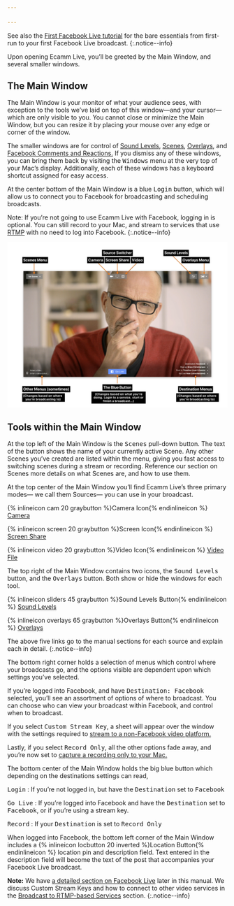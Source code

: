```yaml
---

---
```


<!-- ## Your First Time Around with Ecamm Live -->

See also the [First Facebook Live tutorial](/ecamm-live-first-facebook-live/001-first-facebook-live-intro) for the bare essentials from first-run to your first Facebook Live broadcast.
{:.notice--info}

Upon opening Ecamm Live, you’ll be greeted by the Main Window, and several smaller windows.
 
## The Main Window

The Main Window is your monitor of what your audience sees, with exception to the tools we’ve laid on top of this window—and your cursor—which are only visible to you. You cannot close or minimize the Main Window, but you can resize it by placing your mouse over any edge or corner of the window.

The smaller windows are for control of [Sound Levels](../004-source-modes/#the-sound-levels-window), [Scenes](../005-using-scenes), [Overlays](../003-using-overlays), and [Facebook Comments and Reactions.](../003-using-overlays/#facebook-comment-overlays) If you dismiss any of these windows, you can bring them back by visiting the <samp>Windows</samp> menu at the very top of your Mac’s display. Additionally, each of these windows has a keyboard shortcut assigned for easy access.

At the center bottom of the Main Window is a blue <samp class="blue">Login</samp> button, which will allow us to connect you to Facebook for broadcasting and scheduling broadcasts.

Note: If you’re not going to use Ecamm Live with Facebook, logging in is optional. You can still record to your Mac, and stream to services that use [RTMP](../007-broadcast-to-rtmp) with no need to log into Facebook.
{:.notice--info}

[![Figure\: Annotated Main Window with tools labeled](/assets/img/main-window-annotated.png "Click for full-size image.")
](/assets/img/main-window-annotated.png)

## Tools within the Main Window

At the top left of the Main Window is the <samp>Scenes</samp> pull-down button. The text of the button shows the name of your currently active Scene. Any other Scenes you’ve created are listed within the menu, giving you fast access to switching scenes during a stream or recording. Reference our section on Scenes more details on what Scenes are, and how to use them.

At the top center of the Main Window you’ll find Ecamm Live’s three primary modes— we call them Sources— you can use in your broadcast.

{% inlineicon cam 20 graybutton %}Camera Icon{% endinlineicon %} [Camera](../004-source-modes/#camera)

{% inlineicon screen 20 graybutton %}Screen Icon{% endinlineicon %} [Screen Share](../004-source-modes/#screen-share)

{% inlineicon video 20 graybutton %}Video Icon{% endinlineicon %} [Video File](../004-source-modes/#video-files)

The top right of the Main Window contains two icons, the <samp>Sound Levels</samp> button, and the <samp>Overlays</samp> button. Both show or hide the windows for each tool.

{% inlineicon sliders 45 graybutton %}Sound Levels Button{% endinlineicon %} [Sound Levels](../004-source-modes/#the-sound-levels-window)

{% inlineicon overlays 65 graybutton %}Overlays Button{% endinlineicon %} [Overlays](../003-using-overlays)

The above five links go to the manual sections for each source and explain each in detail.
{:.notice--info}

The bottom right corner holds a selection of menus which control where your broadcasts go, and the options visible are dependent upon which settings you’ve selected.

If you’re logged into Facebook, and have <samp>Destination: Facebook</samp> selected, you’ll see an assortment of options of where to broadcast. You can choose who can view your broadcast within Facebook, and control when to broadcast.

If you select <samp>Custom Stream Key</samp>, a sheet will appear over the window with the settings required to [stream to a non-Facebook video platform.](../007-broadcast-to-rtmp)

Lastly, if you select <samp>Record Only</samp>, all the other options fade away, and you’re now set to [capture a recording only to your Mac.](../008-local-recordings)

The bottom center of the Main Window holds the big blue button which depending on the destinations settings can read,

<samp class="blue">Login</samp>
: If you’re not logged in, but have the <samp>Destination</samp> set to <samp>Facebook</samp>

<samp class="blue">Go Live</samp>
: If you’re logged into Facebook and have the <samp>Destination</samp> set to <samp>Facebook</samp>, or if you’re using a stream key.

<samp class="blue">Record</samp>
: If your <samp>Destination</samp> is set to <samp>Record Only</samp>

When logged into Facebook, the bottom left corner of the Main Window includes a {% inlineicon locbutton 20 inverted %}Location Button{% endinlineicon %}  location pin and description field. Text entered in the description field will become the text of the post that accompanies your Facebook Live broadcast.

**Note:** We have [a detailed section on Facebook Live](../006-broadcast-to-facebook) later in this manual.  We discuss Custom Stream Keys and how to connect to other video services in the [Broadcast to RTMP-based Services](../007-broadcast-to-rtmp) section.
{:.notice--info}
